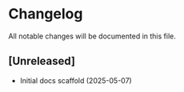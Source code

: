 # Changelog

All notable changes will be documented in this file.

## [Unreleased]

- Initial docs scaffold (2025-05-07)
